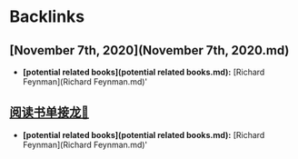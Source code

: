 
# Backlinks
## [November 7th, 2020](November 7th, 2020.md)
- **[potential related books](potential related books.md):** [Richard Feynman](Richard Feynman.md)'

## [阅读书单接龙🐲](阅读书单接龙🐲.md)
- **[potential related books](potential related books.md):** [Richard Feynman](Richard Feynman.md)'


